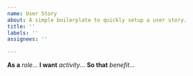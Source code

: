 ```yaml
---
name: User Story
about: A simple boilerplate to quickly setup a user story.
title: ''
labels: ''
assignees: ''

---
```


**As a** _role_...
**I want** _activity_...
**So that** _benefit_...
